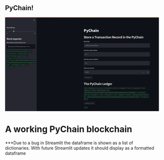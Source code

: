## PyChain!
![PyChain Example](Images/PyChain_example.jpg)

# A working PyChain blockchain
***Due to a bug in Streamlit the dataframe is shown as a list of dictionaries. With future Streamlit updates it should display as a formatted dataframe
